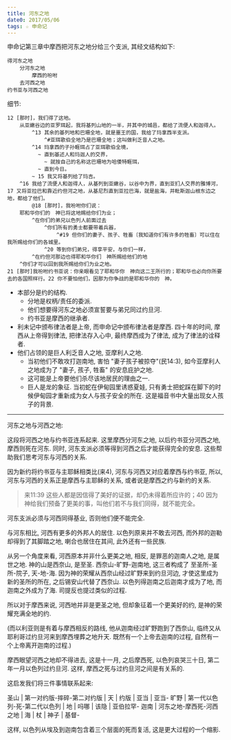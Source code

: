 ```yaml
---
title: 河东之地
date0: 2017/05/06
tags: ☆ 申命记
---
```


申命记第三章中摩西把河东之地分给三个支派, 其经文结构如下:

    得河东之地
        分河东之地
            摩西的吩咐
        去河西之地
    约书亚与河西之地

细节:

    12 [那时]，我们得了这地。
        从亚嫩谷边的亚罗珥起，我将基列山地的一半，并其中的城邑，都给了流便人和迦得人。
            ^13 其余的基列地和巴珊全地，就是噩王的国，我给了玛拿西半支派。
                ^#亚珥歌伯全地乃是巴珊全地；这叫做利乏音人之地。
            ^14 玛拿西的子孙睚珥占了亚珥歌伯全境，
              ~ 直到基述人和玛迦人的交界，
                ~ 就按自己的名称这巴珊地为哈倭特睚珥，
              ~ 直到今日。
            ~ 15 我又将基列给了玛吉。
        ^16 我给了流便人和迦得人，从基列到亚嫩谷，以谷中为界，直到亚扪人交界的雅博河，17 又将亚拉巴和靠近约但河之地，从基尼烈直到亚拉巴海，就是盐海，并毗斯迦山根东边之地，都给了他们。
            @18 [那时]，我吩咐你们说：
        耶和华你们的　神已将这地赐给你们为业；
            ^在你们的弟兄以色列人前面过去
                ^你们所有的勇士都要带着兵器，
                    ^#19 但你们的妻子、孩子、牲畜〔我知道你们有许多的牲畜〕可以住在我所赐给你们的各城里。
                ^20 等到你们弟兄，得享平安，与你们一样，
            ^在约但河那边也得耶和华你们　神所赐给他们的地
        ^你们才可以回到我所赐给你们为业之地。
    21 [那时]我吩咐约书亚说：你亲眼看见了耶和华你　神向这二王所行的；耶和华也必向你所要去的各国照样行。22 你不要怕他们，因那为你争战的是耶和华你的　神。

- 本部分是约的结构.
  - 分地是权柄/责任的委派.
  - 他们想要得河东之地必须宣誓要与弟兄同过约旦河.
  - 约书亚是摩西的继承者.
- 利未记中颁布律法者是上帝, 而申命记中颁布律法者是摩西. 四十年的时间, 摩西从上帝得到律法, 把律法存入心中, 最终摩西成为了律法, 成为了律法的诠释者.
- 他们占领的是巨人利乏音人之地, 亚摩利人之地.
  - 当初他们不敢攻打迦南地, 害怕 "妻子孩子被掠夺"(民14:3), 如今亚摩利人之地成为了 "妻子, 孩子, 牲畜" 的安息庇护之地.
  - 这可能是上帝要他们杀尽该地居民的理由之一.
  - 巨人是龙的象征. 当初蛇在伊甸园里诱惑夏娃, 只有勇士把蛇踩在脚下的时候伊甸园才重新成为女人与孩子安全的所在. 这是福音书中大量出现女人孩子的背景.

-----

河东之地与河西之地:

这段将河西之地与约书亚连系起来. 这里摩西分河东之地, 以后约书亚分河西之地, 摩西则死在河东. 同时, 河东支派必须等得到河西之后才能获得完全的安息. 这些帮助我们思考河东与河西的关系.

因为新约将约书亚与主耶稣相类比(来4), 河东与河西又对应着摩西与约书亚, 所以, 河东与河西的关系正是摩西与主耶稣的关系, 或者说是摩西之约与新约的关系.

> 来11:39 这些人都是因信得了美好的证据，却仍未得着所应许的；40 因为神给我们预备了更美的事，叫他们若不与我们同得，就不能完全。

河东支派必须与河西同得基业, 否则他们便不能完全.

与河东相比, 河西有更多的外邦人的居住. 以色列原来并不敢去河西, 而外邦的迦勒却得到了其脚踏之地, 喇合也居住在其间, 此外还有一些民族.

从另一个角度来看, 河西原本并非什么更美之地, 相反, 是罪恶的迦南人之地, 是属世之地. 神的山是西奈山, 是至圣. 西奈山-旷野-迦南地, 这三者构成了 至圣所-圣所-院子, 天-地-海. 因为神的荣耀从西奈山经过旷野来到约旦河边, 才使这里成为新的圣所的所在, 之后锡安山代替了西奈山. 以色列得迦南之后迦南才成为了地, 而迦南之外成为了海. 司提反也提过类似的过程.

所以对于摩西来说, 河西地并非是更圣之地, 但却象征着一个更美好的约, 是神的荣耀充满全地的约.

(而以利亚则是有着与摩西相反的路线, 他从迦南经过旷野跑到了西奈山, 临终又从耶利哥过约旦河来到摩西埋葬之地升天. 既然有一个上帝去迦南的过程, 自然有一个上帝离开迦南的过程.)

摩西眼望河西之地却不得进去, 这是十一月, 之后摩西死, 以色列哀哭三十日, 第二年一月以色列过约旦河. 这样, 摩西之死与过约旦河之间是有关系的.

这启发我们将三件事情联系起来:

圣山 | 第一对约版-摔碎-第二对约版   | 天 | 约版 | 亚当 | 亚当-
旷野 | 第一代以色列-死-第二代以色列 | 地 | 吗哪 | 该隐 | 亚伯拉罕-
迦南 | 河东之地-摩西死-河西之地     | 海 | 杖   | 神子 | 基督-

这样, 以色列从埃及到迦南包含着三个层面的死而复活, 这是更大过程的一个缩影.

